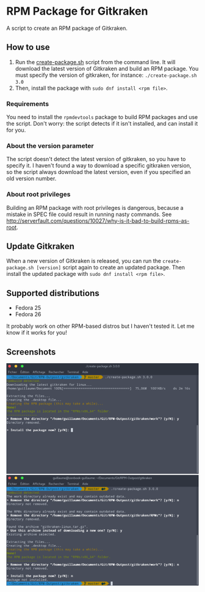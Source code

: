# RPM Package for Gitkraken
A script to create an RPM package of Gitkraken.

## How to use
1. Run the [create-package.sh](https://github.com/RPM-Outpost/gitkraken/blob/master/create-package.sh) script from the command line. It will download the latest version of Gitkraken and build an RPM package. You must specify the version of gitkraken, for instance: `./create-package.sh 3.0`
2. Then, install the package with `sudo dnf install <rpm file>`.

### Requirements
You need to install the `rpmdevtools` package to build RPM packages and use the script.
Don't worry: the script detects if it isn't installed, and can install it for you.

### About the version parameter
The script doesn't detect the latest version of gitkraken, so you have to specify it. I haven't found a way to download a specific gitkraken version, so the script always download the latest version, even if you specified an old version number.

### About root privileges
Building an RPM package with root privileges is dangerous, because a mistake in SPEC file could result in running nasty commands.
See http://serverfault.com/questions/10027/why-is-it-bad-to-build-rpms-as-root.

## Update Gitkraken
When a new version of Gitkraken is released, you can run the `create-package.sh [version]` script again to create an updated package.
Then install the updated package with `sudo dnf install <rpm file>`.

## Supported distributions
- Fedora 25
- Fedora 26

It probably work on other RPM-based distros but I haven't tested it. Let me know if it works for you!

## Screenshots
![beautiful screenshot](screenshot1.png)
![screenshot when gitkraken has already been downloaded](screenshot2.png)
